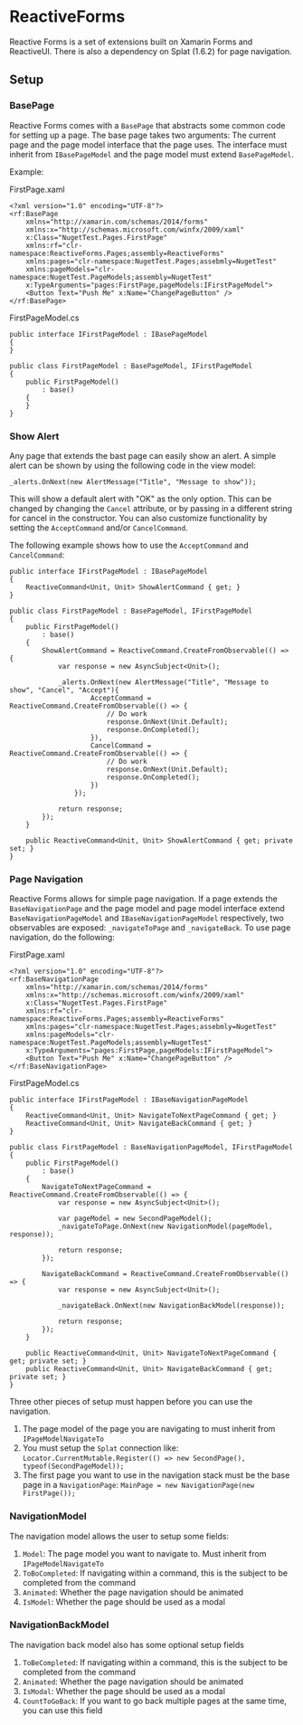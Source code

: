 # ReactiveForms

Reactive Forms is a set of extensions built on Xamarin Forms and ReactiveUI. There is also a dependency on Splat (1.6.2) for page navigation.

## Setup

### BasePage

Reactive Forms comes with a `BasePage` that abstracts some common code for setting up a page. The base page takes two arguments: The current page and the page model interface that the page uses. The interface must inherit from `IBasePageModel` and the page model must extend `BasePageModel`.

Example:

FirstPage.xaml
```
<?xml version="1.0" encoding="UTF-8"?>
<rf:BasePage 
	xmlns="http://xamarin.com/schemas/2014/forms" 
	xmlns:x="http://schemas.microsoft.com/winfx/2009/xaml" 
	x:Class="NugetTest.Pages.FirstPage"
	xmlns:rf="clr-namespace:ReactiveForms.Pages;assembly=ReactiveForms"
	xmlns:pages="clr-namespace:NugetTest.Pages;assebmly=NugetTest"
	xmlns:pageModels="clr-namespace:NugetTest.PageModels;assembly=NugetTest"
	x:TypeArguments="pages:FirstPage,pageModels:IFirstPageModel">
	<Button Text="Push Me" x:Name="ChangePageButton" />
</rf:BasePage>
```

FirstPageModel.cs
```
public interface IFirstPageModel : IBasePageModel
{
}

public class FirstPageModel : BasePageModel, IFirstPageModel
{
	public FirstPageModel()
		: base()
	{
	}
}
```

### Show Alert

Any page that extends the bast page can easily show an alert. A simple alert can be shown by using the following code in the view model:

```
_alerts.OnNext(new AlertMessage("Title", "Message to show"));
```

This will show a default alert with "OK" as the only option. This can be changed by changing the `Cancel` attribute, or by passing in a different string for cancel in the constructor. You can also customize functionality by setting the `AcceptCommand` and/or `CancelCommand`.

The following example shows how to use the `AcceptCommand` and `CancelCommand`:

```
public interface IFirstPageModel : IBasePageModel
{
	ReactiveCommand<Unit, Unit> ShowAlertCommand { get; }
}

public class FirstPageModel : BasePageModel, IFirstPageModel
{
	public FirstPageModel()
		: base()
	{
		ShowAlertCommand = ReactiveCommand.CreateFromObservable(() => {
			var response = new AsyncSubject<Unit>();

			_alerts.OnNext(new AlertMessage("Title", "Message to show", "Cancel", "Accept"){
					AcceptCommand = ReactiveCommand.CreateFromObservable(() => {
						// Do work
						response.OnNext(Unit.Default);
						response.OnCompleted();
					}),
					CancelCommand = ReactiveCommand.CreateFromObservable(() => {
						// Do work
						response.OnNext(Unit.Default);
						response.OnCompleted();
					})
				});

			return response;
		});
	}

	public ReactiveCommand<Unit, Unit> ShowAlertCommand { get; private set; }
}

```

### Page Navigation

Reactive Forms allows for simple page navigation. If a page extends the `BaseNavigationPage` and the page model and page model interface extend `BaseNavigationPageModel` and `IBaseNavigationPageModel` respectively, two observables are exposed: `_navigateToPage` and `_navigateBack`.  To use page navigation, do the following:

FirstPage.xaml
```
<?xml version="1.0" encoding="UTF-8"?>
<rf:BaseNavigationPage 
	xmlns="http://xamarin.com/schemas/2014/forms" 
	xmlns:x="http://schemas.microsoft.com/winfx/2009/xaml" 
	x:Class="NugetTest.Pages.FirstPage"
	xmlns:rf="clr-namespace:ReactiveForms.Pages;assembly=ReactiveForms"
	xmlns:pages="clr-namespace:NugetTest.Pages;assebmly=NugetTest"
	xmlns:pageModels="clr-namespace:NugetTest.PageModels;assembly=NugetTest"
	x:TypeArguments="pages:FirstPage,pageModels:IFirstPageModel">
	<Button Text="Push Me" x:Name="ChangePageButton" />
</rf:BaseNavigationPage>
```

FirstPageModel.cs
```
public interface IFirstPageModel : IBaseNavigationPageModel
{
	ReactiveCommand<Unit, Unit> NavigateToNextPageCommand { get; }
	ReactiveCommand<Unit, Unit> NavigateBackCommand { get; }
}

public class FirstPageModel : BaseNavigationPageModel, IFirstPageModel
{
	public FirstPageModel()
		: base()
	{
		NavigateToNextPageCommand = ReactiveCommand.CreateFromObservable(() => {
			var response = new AsyncSubject<Unit>();

			var pageModel = new SecondPageModel();
			_navigateToPage.OnNext(new NavigationModel(pageModel, response));

			return response;
		});

		NavigateBackCommand = ReactiveCommand.CreateFromObservable(() => {
			var response = new AsyncSubject<Unit>();

			_navigateBack.OnNext(new NavigationBackModel(response));

			return response;
		});
	}

	public ReactiveCommand<Unit, Unit> NavigateToNextPageCommand { get; private set; }
	public ReactiveCommand<Unit, Unit> NavigateBackCommand { get; private set; }
}
```

Three other pieces of setup must happen before you can use the navigation.

1. The page model of the page you are navigating to must inherit from `IPageModelNavigateTo`
2. You must setup the `Splat` connection like: `Locator.CurrentMutable.Register(() => new SecondPage(), typeof(SecondPageModel));`
3. The first page you want to use in the navigation stack must be the base page in a `NavigationPage`: `MainPage = new NavigationPage(new FirstPage());`

### NavigationModel

The navigation model allows the user to setup some fields:

1. `Model`: The page model you want to navigate to. Must inherit from `IPageModelNavigateTo`
2. `ToBoCompleted`: If navigating within a command, this is the subject to be completed from the command
3. `Animated`: Whether the page navigation should be animated
4. `IsModel`: Whether the page should be used as a modal

### NavigationBackModel

The navigation back model also has some optional setup fields

1. `ToBeCompleted`: If navigating within a command, this is the subject to be completed from the command
2. `Animated`: Whether the page navigation should be animated
3. `IsModal`: Whether the page should be used as a modal
4. `CountToGoBack`: If you want to go back multiple pages at the same time, you can use this field

